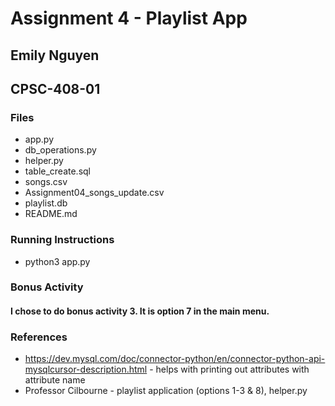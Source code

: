 # **Assignment 4 - Playlist App**

## **Emily Nguyen**

## **CPSC-408-01**

### **Files**
* app.py
* db_operations.py
* helper.py
* table_create.sql
* songs.csv
* Assignment04_songs_update.csv
* playlist.db
* README.md

### **Running Instructions**
* python3 app.py

### **Bonus Activity**
#### I chose to do bonus activity 3. It is option 7 in the main menu.

### **References**
* https://dev.mysql.com/doc/connector-python/en/connector-python-api-mysqlcursor-description.html - helps with printing out attributes with attribute name
* Professor Cilbourne - playlist application (options 1-3 & 8), helper.py